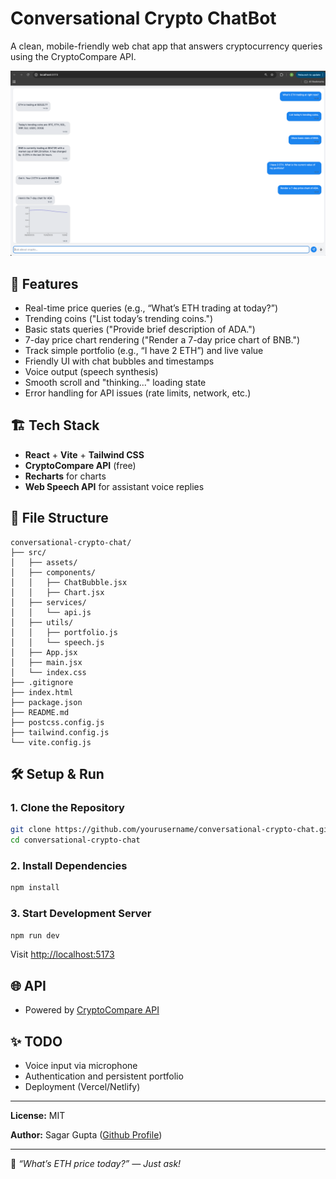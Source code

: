 # Conversational Crypto ChatBot

A clean, mobile-friendly web chat app that answers cryptocurrency queries using the CryptoCompare API.

![screenshot](src/assets/chat_bot_demo.png)

## 🚀 Features

* Real-time price queries (e.g., “What’s ETH trading at today?”)
* Trending coins ("List today’s trending coins.")
* Basic stats queries ("Provide brief description of ADA.")
* 7-day price chart rendering ("Render a 7-day price chart of BNB.")
* Track simple portfolio (e.g., “I have 2 ETH”) and live value
* Friendly UI with chat bubbles and timestamps
* Voice output (speech synthesis)
* Smooth scroll and "thinking..." loading state
* Error handling for API issues (rate limits, network, etc.)

## 🏗️ Tech Stack

* **React** + **Vite** + **Tailwind CSS**
* **CryptoCompare API** (free)
* **Recharts** for charts
* **Web Speech API** for assistant voice replies

## 📂 File Structure

```
conversational-crypto-chat/
├── src/
│   ├── assets/
│   ├── components/
│   │   ├── ChatBubble.jsx
│   │   ├── Chart.jsx
│   ├── services/
│   │   └── api.js
│   ├── utils/
│   │   ├── portfolio.js
│   │   └── speech.js
│   ├── App.jsx
│   ├── main.jsx
│   └── index.css
├── .gitignore
├── index.html
├── package.json
├── README.md
├── postcss.config.js
├── tailwind.config.js
└── vite.config.js
```

## 🛠️ Setup & Run

### 1. Clone the Repository

```bash
git clone https://github.com/yourusername/conversational-crypto-chat.git
cd conversational-crypto-chat
```

### 2. Install Dependencies

```bash
npm install
```

### 3. Start Development Server

```bash
npm run dev
```

Visit [http://localhost:5173](http://localhost:5173)

## 🌐 API

* Powered by [CryptoCompare API](https://min-api.cryptocompare.com/data)

## ✨ TODO 

* Voice input via microphone
* Authentication and persistent portfolio
* Deployment (Vercel/Netlify)

---

**License:** MIT

**Author:** Sagar Gupta ([Github Profile](https://github.com/dabbler198))

---

💬 *“What’s ETH price today?” — Just ask!*
